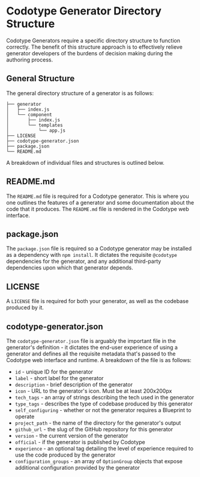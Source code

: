 # Codotype Generator Directory Structure

Codotype Generators require a specific directory structure to function correctly. The benefit of this structure approach is to effectively relieve generator developers of the burdens of decision making during the authoring process.

## General Structure

The general directory structure of a generator is as follows:

```
├── generator
│   ├── index.js
│   └── component
│       ├── index.js
│       └── templates
│           └── app.js
├── LICENSE
├── codotype-generator.json
├── package.json
└── README.md
```

A breakdown of individual files and structures is outlined below.

## README.md

The `README.md` file is required for a Codotype generator. This is where you one outlines the features of a generator and some documentation about the code that it produces. The `README.md` file is rendered in the Codotype web interface.

## package.json

The `package.json` file is required so a Codotype generator may be installed as a dependency with `npm install`. It dictates the requisite `@codotype` dependencies for the generator, and any additional third-party dependencies upon which that generator depends.

## LICENSE

A `LICENSE` file is required for both your generator, as well as the codebase produced by it.

## codotype-generator.json

The `codotype-generator.json` file is arguably the important file in the generator's definition - it dictates the end-user experience of using a generator and defines all the requisite metadata that's passed to the Codotype web interface and runtime. A breakdown of the file is as follows:

- `id` - unique ID for the generator
- `label` - short label for the generator
- `description` - brief description of the generator
- `icon` - URL to the generator's icon. Must be at least 200x200px
- `tech_tags` - an array of strings describing the tech used in the generator
- `type_tags` - describes the type of codebase produced by this generator
- `self_configuring` - whether or not the generator requires a Blueprint to operate
- `project_path` - the name of the directory for the generator's output
- `github_url` - the slug of the GitHub repository for this generator
- `version` - the current version of the generator
- `official` - if the generator is published by Codotype
- `experience` - an optional tag detailing the level of experience required to use the code produced by the generator
- `configuration_groups` - an array of `OptionGroup` objects that expose additional configuration provided by the generator
